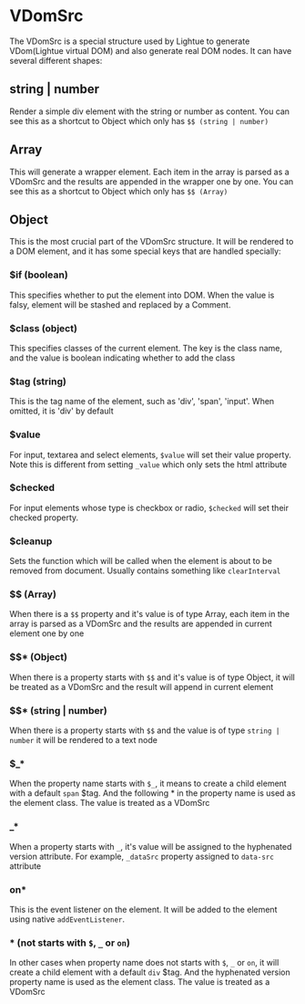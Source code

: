 # VDomSrc

The VDomSrc is a special structure used by Lightue to generate VDom(Lightue virtual DOM) and also generate real DOM nodes. It can have several different shapes:

## string | number

Render a simple div element with the string or number as content. You can see this as a shortcut to Object which only has `$$ (string | number)`

## Array

This will generate a wrapper element. Each item in the array is parsed as a VDomSrc and the results are appended in the wrapper one by one. You can see this as a shortcut to Object which only has `$$ (Array)`

## Object

This is the most crucial part of the VDomSrc structure. It will be rendered to a DOM element, and it has some special keys that are handled specially:

### $if (boolean)

This specifies whether to put the element into DOM. When the value is falsy, element will be stashed and replaced by a Comment.

### $class (object)

This specifies classes of the current element. The key is the class name, and the value is boolean indicating whether to add the class

### $tag (string)

This is the tag name of the element, such as 'div', 'span', 'input'. When omitted, it is 'div' by default

### $value

For input, textarea and select elements, `$value` will set their value property. Note this is different from setting `_value` which only sets the html attribute

### $checked

For input elements whose type is checkbox or radio, `$checked` will set their checked property.

### $cleanup

Sets the function which will be called when the element is about to be removed from document. Usually contains something like `clearInterval`

### $$ (Array)

When there is a `$$` property and it's value is of type Array, each item in the array is parsed as a VDomSrc and the results are appended in current element one by one

### $$* (Object)

When there is a property starts with `$$` and it's value is of type Object, it will be treated as a VDomSrc and the result will append in current element

### $$* (string | number)

When there is a property starts with `$$` and the value is of type `string | number` it will be rendered to a text node

### $_*

When the property name starts with `$_`, it means to create a child element with a default `span` $tag. And the following \* in the property name is used as the element class. The value is treated as a VDomSrc

### _*

When a property starts with `_`, it's value will be assigned to the hyphenated version attribute. For example, `_dataSrc` property assigned to `data-src` attribute

### on*

This is the event listener on the element. It will be added to the element using native `addEventListener`.

### * (not starts with `$`, `_` or `on`)

In other cases when property name does not starts with `$`, `_` or `on`, it will create a child element with a default `div` $tag. And the hyphenated version property name is used as the element class. The value is treated as a VDomSrc
